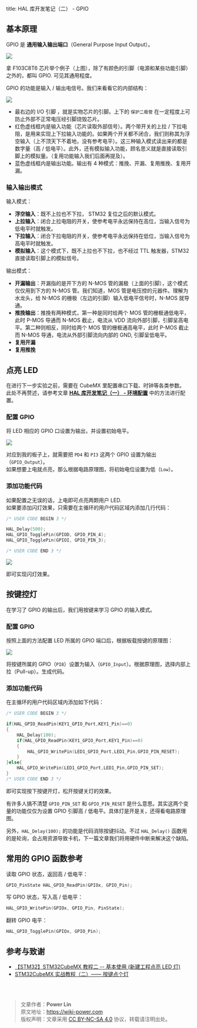 title: HAL 库开发笔记（二） - GPIO

## 基本原理

GPIO 是 **通用输入输出端口**（General Purpose Input Output）。

![](https://wiki-media-1253965369.cos.ap-guangzhou.myqcloud.com/img/20200615205256.jpg)

拿 F103C8T6 芯片举个例子（上图），除了有颜色的引脚（电源和某些功能引脚）之外的，都叫 GPIO. 可见其通用程度。

GPIO 的功能是输入 / 输出电信号。我们来看看它的内部结构：

![](https://wiki-media-1253965369.cos.ap-guangzhou.myqcloud.com/img/20200615211744.jpg)


- 最右边的 I/O 引脚 ，就是实物芯片的引脚。上下的 `保护二极管` 在一定程度上可防止外部不正常电压经引脚烧毁芯片。
- 红色虚线框内是输入功能（芯片读取外部信号）。两个带开关的上拉 / 下拉电阻，是用来实现上下拉输入功能的。如果两个开关都不闭合，我们则称其为浮空输入（上不顶天下不着地，没有参考电平）。这三种输入模式读出来的都是数字量（高 / 低电平）。此外，还有模拟输入功能，顾名思义就是直接读取引脚上的模拟量。（复用功能输入我们后面再提及）。
- 蓝色虚线框内是输出功能。输出有 4 种模式：推挽、开漏、复用推挽、复用开漏。

### 输入输出模式

输入模式：

- **浮空输入**：既不上拉也不下拉， STM32 复位之后的默认模式。
- **上拉输入**：闭合上拉电阻的开关，使参考电平永远保持在高位，当输入信号为低电平时就触发。
- **下拉输入**：闭合下拉电阻的开关，使参考电平永远保持在低位，当输入信号为高电平时就触发。
- **模拟输入**：这个模式下，既不上拉也不下拉，也不经过 TTL 触发器，STM32 直接读取引脚上的模拟信号。

输出模式：

- **开漏输出**：开漏指的是开下方的 N-MOS 管的漏极（上面的引脚），这个模式仅仅用到下方的 N-MOS 管。我们知道，MOS 管是电压控的元器件。理解为水龙头，给 N-MOS 的栅极（左边的引脚）输入低电平信号时，N-MOS 就导通。
- **推挽输出**：推挽有两种模式，第一种是同时给两个 MOS 管的栅极通低电平，此时 P-MOS 导通而 N-MOS 截止，电流从 VDD 流向外部引脚，引脚呈高电平。第二种则相反，同时给两个 MOS 管的栅极通高电平，此时 P-MOS 截止而 N-MOS 导通，电流从外部引脚流向内部的 GND, 引脚呈低电平。
- **复用开漏**
- **复用推挽**





## 点亮 LED


在进行下一步实验之前，需要在 CubeMX 里配置串口下载、时钟等各类参数。  
此处不再赘述，请参考文章 [**HAL 库开发笔记（一） - 环境配置**](https://wiki-power.com/HAL%E5%BA%93%E5%BC%80%E5%8F%91%E7%AC%94%E8%AE%B0%EF%BC%88%E4%B8%80%EF%BC%89-%E7%8E%AF%E5%A2%83%E9%85%8D%E7%BD%AE#%E9%A1%B9%E7%9B%AE%E7%9A%84%E9%85%8D%E7%BD%AE) 中的方法进行配置。


### 配置 GPIO

将 LED 相应的 GPIO 口设置为输出，并设置初始电平。

![](https://wiki-media-1253965369.cos.ap-guangzhou.myqcloud.com/img/20210205150422.png)

对应到我的板子上，就需要把 `PD4` 和 `PI3` 这两个 GPIO 设置为输出（`GPIO_Output`）。  
如果想要上电就点亮，那么根据电路原理图，将初始电位设置为低（`Low`）。

### 添加功能代码

如果配置之无误的话，上电即可点亮两颗用户 LED.   
如果要添加闪灯效果，只需要在主循环的用户代码区域内添加几行代码：

```c
/* USER CODE BEGIN 3 */

HAL_Delay(500);
HAL_GPIO_TogglePin(GPIOD, GPIO_PIN_4);
HAL_GPIO_TogglePin(GPIOI, GPIO_PIN_3);

/* USER CODE END 3 */
```

![](https://wiki-media-1253965369.cos.ap-guangzhou.myqcloud.com/img/20210205151322.png)

即可实现闪灯效果。



## 按键控灯

在学习了 GPIO 的输出后，我们用按键来学习 GPIO 的输入模式。

### 配置 GPIO

按照上面的方法配置 LED 所属的 GPIO 端口后，根据板载按键的原理图：

![](https://wiki-media-1253965369.cos.ap-guangzhou.myqcloud.com/img/20210205150422.png)

将按键所属的 GPIO（`PI8`）设置为输入（`GPIO_Input`）。根据原理图，选择内部上拉（Pull-up）。生成代码。

### 添加功能代码

在主循环的用户代码区域内添加如下代码：

```c
/* USER CODE BEGIN 3 */

if(HAL_GPIO_ReadPin(KEY1_GPIO_Port,KEY1_Pin)==0)
{
	HAL_Delay(100);
	if(HAL_GPIO_ReadPin(KEY1_GPIO_Port,KEY1_Pin)==0)
	{
		HAL_GPIO_WritePin(LED1_GPIO_Port,LED1_Pin,GPIO_PIN_RESET);
	}
}else{
	HAL_GPIO_WritePin(LED1_GPIO_Port,LED1_Pin,GPIO_PIN_SET);
}
/* USER CODE END 3 */
```

即可实现按下按键开灯，松开按键关灯的效果。

有许多人搞不清楚 `GPIO_PIN_SET` 和 `GPIO_PIN_RESET` 是什么意思。其实这两个变量的功能仅仅为设置 GPIO 引脚高 / 低电平。具体灯是开是关，还得看电路原理图。

另外，`HAL_Delay(100);` 的功能是代码消除按键抖动。不过 `HAL_Delay()` 函数用的是轮询，会占用资源导致卡机，下一篇文章我们将用硬件中断来解决这个缺陷。

## 常用的 GPIO 函数参考

读取 GPIO 状态，返回高 / 低电平：

```c
GPIO_PinState HAL_GPIO_ReadPin(GPIOx, GPIO_Pin);
```

写 GPIO 状态，写入高 / 低电平：

```c
HAL_GPIO_WritePin(GPIOx, GPIO_Pin, PinState);
```

翻转 GPIO 电平：

```c
HAL_GPIO_TogglePin(GPIOx, GPIO_Pin);
```



## 参考与致谢 

- [【STM32】STM32CubeMX 教程二 -- 基本使用 (新建工程点亮 LED 灯)](https://blog.csdn.net/as480133937/article/details/98947162)
- [STM32CubeMX 实战教程（二）—— 按键点个灯](https://blog.csdn.net/weixin_43892323/article/details/104343933)


<br />

<br />

> 文章作者：**Power Lin**  
> 原文地址：<https://wiki-power.com>  
> 版权声明：文章采用 [CC BY-NC-SA 4.0](https://creativecommons.org/licenses/by/4.0/deed.zh) 协议，转载请注明出处。
